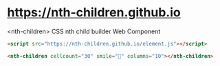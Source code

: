 # https://nth-children.github.io

&lt;nth-children> CSS nth child builder Web Component

````html
<script src="https://nth-children.github.io/element.js"></script>

<nth-children cellcount="30" smile="🤪" columns="10"></nth-children>
````
